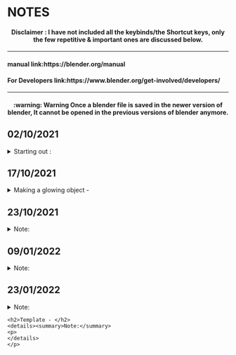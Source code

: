 # NOTES   
  
<h4 align="center"> Disclaimer : I have not included all the keybinds/the Shortcut keys, only the few repetitive & important ones are discussed below.</h4>  
  
 ---  
   
<h4 align="left"> manual link:https://blender.org/manual </h4>  

<h4 align="left"> For Developers link:https://www.blender.org/get-involved/developers/ </h4>  
  
---  
  
<h4 align="center">:warning: Warning Once a blender file is saved in the newer version of blender, It cannot be opened in the previous versions of blender anymore.</h4>   
  
  


<h2>02/10/2021</h2>  
<details><summary>Starting out :</summary>  
<p>   


- start by : moving objects, camera, light, check scene collections and other options on the home screen.  
- Comment: Objects appear whereever the 3D cursor is placed.  
- Toolbar Short cut : T  
- Add mesh: Any object to blended.  
- Its important to name things to remember, Also Name the groups/collections.  
- Objects in the scene collection is arranged in alphabetic order.  
- Using tab to switch between object and creation mode.
- Using the different view modes like 3D mode, Solid mode etc.
  
</details>
</p>

  
  
  

<h2>17/10/2021</h2>  
<details><summary>Making a glowing object - </summary>  
<p>   

- First create an object using add mesh/object.  
- Then Change world's properties by changing the world color to black to view the glowing effect more efficiently.  
- Then change the surface property to emission under the materials propeties and the desired color.  
- Changing the render property to glow and then manipulating the settings of it.
- Done  

</details>
</p>    
  

<h2>23/10/2021</h2>  
<details><summary>Note:</summary>  
<p>   
  
- to reset the cursor back to origin(0,0,0) press : **Shift+S** and then select **Cursor to the world origins option**  
</details>
</p>

<h2>09/01/2022 </h2>  
<details><summary>Note:</summary>  
<p>  
 
- on the left side below select box we have the toolbar namely:  
  - Cursor : This function turns on select mode where when selected by mouse left click it will select the cursor where new objects can be created/inserted in the world.  
  - Move : This function turns on Move mode where the object selected can be moved specifically on it's x,y and z plane.  
  - Rotate : This function turns on the Rotate mode where the object selected can be rotated along the anotated rotational axis.  
  - Scale : to scale the size of the selected object
  - Transform : To change the size, location, rotation and more.
- **Pro Tip?** : Always apply the changes done to the object by pressing **Left CTRL + A** and select the respecting changes to apply. This will apply the changes and transform the object into an entirely new object with the modified changes. 
  
</details>
</p>

<h2> 23/01/2022 </h2>  
<details><summary>Note:</summary>  
<p>   
  
- Donut Revision @Blenderguru  
  - 
</details>
</p>

```
<h2>Template - </h2>  
<details><summary>Note:</summary>  
<p>   
</details>
</p>
```
